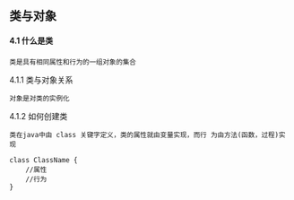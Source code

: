 ## 类与对象

#### 4.1 什么是类

	类是具有相同属性和行为的一组对象的集合

4.1.1 类与对象关系
	
	对象是对类的实例化
	
4.1.2 如何创建类

	类在java中由 class 关键字定义，类的属性就由变量实现，而行 为由方法(函数，过程)实现
	
	class ClassName { 
		//属性
		//行为 
	}